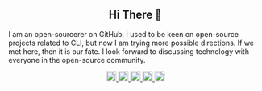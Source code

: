 <h2 align="center">Hi There 👋</h2>

I am an open-sourcerer on GitHub. I used to be keen on open-source projects related to CLI, but now I am trying more possible directions. If we met here, then it is our fate. I look forward to discussing technology with everyone in the open-source community.

<p align="center">
  <!-- <a href="https://github.com/sponsors/LitoMore">
    <picture>
      <source media="(prefers-color-scheme: dark)" srcset="https://cdn.simpleicons.org/github/fff?viewbox=auto" />
      <source media="(prefers-color-scheme: light)" srcset="https://cdn.simpleicons.org/github?viewbox=auto" />
      <img alt="GitHub" height="20" src="https://cdn.simpleicons.org/github?viewbox=auto" />
    </picture>
  </a>
  <a href="https://gitlab.com/LitoMore">
    <img alt="GitLab" height="20" src="https://cdn.simpleicons.org/gitlab?viewbox=auto" />
  </a>
  <a href="http://npmjs.com/~litomore">
    <img alt="npm" height="20" src="https://cdn.simpleicons.org/npm?viewbox=auto" />
  </a> -->
  <a href="https://raycast.com/litomore">
    <img alt="Raycast" height="20" src="https://cdn.simpleicons.org/raycast?viewbox=auto" />
  </a>
  <a href="https://www.figma.com/@litomore">
    <img alt="Figma" height="20" src="https://cdn.simpleicons.org/figma?viewbox=auto" />
  </a>
  <!-- <a href="https://miro.com/marketplace/profile/109351/">
    <picture>
      <source media="(prefers-color-scheme: dark)" srcset="https://cdn.simpleicons.org/miro/fff?viewbox=auto" />
      <source media="(prefers-color-scheme: light)" srcset="https://cdn.simpleicons.org/miro?viewbox=auto" />
      <img alt="Miro" height="20" src="https://cdn.simpleicons.org/miro?viewbox=auto" />
    </picture>
  </a>
  <a href="https://x.com/LitoMore">
    <picture>
      <source media="(prefers-color-scheme: dark)" srcset="https://cdn.simpleicons.org/x/fff?viewbox=auto" />
      <source media="(prefers-color-scheme: light)" srcset="https://cdn.simpleicons.org/x?viewbox=auto" />
      <img alt="X/Twitter" height="20" src="https://cdn.simpleicons.org/x?viewbox=auto" />
    </picture>
  </a>
  <a href="https://mastodon.social/@LitoMore">
    <img alt="Mastodon" height="20" src="https://cdn.simpleicons.org/mastodon?viewbox=auto" />
  </a>
  <a href="https://instagram.com/instomore">
    <img alt="Instagram" height="20" src="https://cdn.simpleicons.org/instagram?viewbox=auto" />
  </a>
  <a href="https://www.threads.net/@instomore">
    <picture>
      <source media="(prefers-color-scheme: dark)" srcset="https://cdn.simpleicons.org/threads/fff?viewbox=auto" />
      <source media="(prefers-color-scheme: light)" srcset="https://cdn.simpleicons.org/threads?viewbox=auto" />
      <img alt="Threads" height="20" src="https://cdn.simpleicons.org/threads?viewbox=auto" />
    </picture>
  </a>
  <a href="https://bsky.app/profile/litomore.bsky.social">
    <img alt="Bluesky" height="20" src="https://cdn.simpleicons.org/bluesky?viewbox=auto" />
  </a>
  <a href="https://linkedin.com/in/litomore">
    <img alt="LinkedIn" height="20" src="https://cdn.simpleicons.org/linkedin?viewbox=auto" />
  </a>
  <a href="https://rsm.io/litomore">
    <img alt="Standard Resume" height="20" src="https://cdn.simpleicons.org/standardresume?viewbox=auto" />
  </a>
  <a href="https://discord.com/users/litomore">
    <img alt="Discord" height="20" src="https://cdn.simpleicons.org/discord?viewbox=auto" />
  </a> -->
  <a href="https://steamcommunity.com/profile/LitoMore">
    <picture>
      <source media="(prefers-color-scheme: dark)" srcset="https://cdn.simpleicons.org/steam/fff?viewbox=auto" />
      <source media="(prefers-color-scheme: light)" srcset="https://cdn.simpleicons.org/steam?viewbox=auto" />
      <img alt="Steam" height="20" src="https://cdn.simpleicons.org/steam?viewbox=auto" />
    </picture>    
  </a>
  <a href="https://profile.playstation.com/PlaystaMore">
    <img alt="PlayStation" height="20" src="https://cdn.simpleicons.org/playstation?viewbox=auto" />
  </a>
  <a href="https://open.spotify.com/user/wz0506hvtyfkb0cx55ve9nogv">
    <img alt="Spotify" height="20" src="https://cdn.simpleicons.org/spotify?viewbox=auto" />
  </a>
</p>
